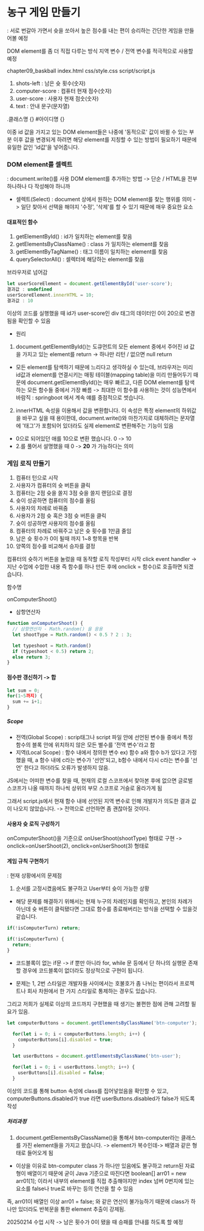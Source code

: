 # 농구 게임 만들기
: 서로 번갈아 가면서 슛을 쏘아서 높은 점수를 내는 편이 승리하는 간단한 게임을 만들어볼 예정

DOM element를 좀 더 직접 다루는 방식 지역 변수 / 전역 변수를 적극적으로 사용할 예정

chapter09_baskball
index.html
css/style.css
script/script.js

1. shots-left : 남은 슛 횟수(숫자)
2. computer-score : 컴퓨터 현재 점수(숫자)
3. user-score : 사용자 현재 점숫(숫자)
4. text : 안내 문구(문자열)

.클래스명 {}
#아이디명 {}

이중 id 값을 가지고 있는 DOM element들은 나중에 '동적으로' 값이 바뀔 수 있는 부분
이후 값을 변경되게 하려면 해당 element를 지칭할 수 있는 방법이 필요하기 때문에 유일한 값인 'id값'을 넣어줍니다.

### DOM element를 셀렉트
: document.write()를 사용
DOM element를 추가하는 방법 -> 단순 / HTML을 전부 하나하나 다 작성해야 하니까

- 셀렉트(Select) : document 상에서 원하는 DOM element를 찾는 행위를 의미 -> 일단 찾아서 선택을 해야지 '수정', '삭제'를 할 수 있기 때문에 매우 중요한 요소

#### 대표적인 함수
1. getElementById() : id가 일치하는 element를 찾음
2. getElementsByClassName() : class 가 일치하는 element를 찾음
3. getElementByTagName() : 태그 이름이 일치하는 element를 찾음
4. querySelectorAll() : 셀렉터에 해당하는 element를 찾음

브라우저로 넘어감
```javascript
let userScoreElement = document.getElementById('user-score');
결과값 : undefined
userScoreElement.innerHTML = 10;
결과값 : 10
```
이상의 코드를 실행했을 때 id가 user-score인 div 태그의 데이터인 0이 20으로 변경됨을 확인할 수 있음

- 원리
1. document.getElementById()는 도큐먼트의 모든 element 중에서 주어진 id 값을 가지고 있는 element를 return -> 하나만 리턴 / 없으면 null return
- 모든 element를 탐색하기 때문에 느리다고 생각하실 수 있는데, 브라우저는 미리 id값과 element를 연결시키는 매핑 테이블(mapping table)을 미리 만들어두기 때문에 document.getElementById()는 매우 빠르고, 다른 DOM element를 탐색하는 모든 함수들 중에서 가장 빠름 -> 최대한 이 함수를 사용하는 것이 성능면에서 바람직 : springboot 에서 계속 얘를 중점적으로 썻습니다.
2. innerHTML 속성을 이용해서 값을 변환합니다. 이 속성은 특정 element의 하위값을 바꾸고 싶을 때 용이한데, document.write()와 마찬가지로 대체하려는 문자열에 '태그'가 포함되어 있더라도 실제 element로 변환해주는 기능이 있음
- 0으로 되어있던 애를 10으로 변환 했습니다. 0 -> 10
- 2.를 풀어서 설명했을 때 0 -> <b>20</b> 가 가능하다는 의미

### 게임 로직 만들기
1. 컴퓨터 턴으로 시작
2. 사용자가 컴퓨터의 슛 버튼을 클릭
3. 컴퓨터는 2점 슛을 쏠지 3점 슛을 쓸지 랜덤으로 결정
4. 슛이 성공하면 컴퓨터의 점수를 올림
5. 사용자의 차례로 바꿔줌
6. 사용자가 2점 슛 혹은 3점 슛 버튼을 클릭
7. 슛이 성공하면 사용자의 점수를 올림
8. 컴퓨터의 차례로 바꿔주고 남은 슛 횟수를 1만큼 줄임
9. 남은 슛 횟수가 0이 될때 까지 1~8 항목을 반복
10. 양쪽의 점수를 비교해서 승자를 결정

컴퓨터의 슛하기 버튼을 눌렀을 때 동작할 로직 작성부터 시작
click event handler -> 지난 수업에 수업한 내용
즉 함수를 하나 만든 후에 onclick = 함수()로 호출하면 되겠습니다.

함수명

onComputerShoot()

- 삼항연산자
```javascript
function onComputerShoot() {
  // 삼항연산자 - Math.random() 을 응용
  let shootType = Math.random() < 0.5 ? 2 : 3;

  let typeshoot = Math.random()
  if (typeshoot < 0.5) return 2;
  else return 3; 
}
```

#### 점수판 갱신하기 -> 합
```javascript
let sum = 0;
for(1~5까지) {
  sum += i+1;
}
```

##### Scope
- 전역(Global Scope) : scrip태그나 script 파일 안에 선언된 변수들 중에서 특정 함수의 블록 안에 위치하지 않은 모든 별수를 '전역 변수'라고 함
- 지역(Local Scope) : 함수 내에서 정의한 변수
    ex) 함수 a와 함수 b가 있다고 가정했을 때, a 함수 내에 c라는 변수가 '선언'되고, b함수 내에서 다시 c라는 변수를 '선언' 한다고 하더라도 오류가 발생하지 않음.

JS에서는 어떠한 변수를 찾을 때, 현재의 로컬 스코프에서 찾아본 후에 없으면 글로벌 스코프가 나올 때까지 하나씩 상위의 부모 스코프로 거슬로 올라가게 됨

그래서 script.js에서 현재 함수 내에 선언된 지역 변수로 인해 개발자가 의도한 결과 값이 나오지 않았습니다. -> 전역으로 선언하면 좀 괜찮아질 것이다.

#### 사용자 슛 로직 구성하기
onComputerShoot()을 기준으로
onUserShoot(shootType) 형태로 구현 -> onclick=onUserShoot(2), onclick=onUserShoot(3) 형태로

#### 게임 규칙 구현하기
: 현재 상황에서의 문제점

1. 순서를 고정시켰음에도 불구하고 User부터 슛이 가능한 상황
- 해당 문제를 해결하기 위해서는 현재 누구의 차례인지를 확인하고, 본인의 차례가 아닌데 슛 버튼이 클릭됐다면 그대로 함수를 종료해버리는 방식을 선택할 수 있을것 같습니다.
```javascript
if(!isComputerTurn) return;

if(!isComputerTurn) {
  return;
}
```

- 코드블록이 없는 if문 -> if 뿐만 아니라 for, while 문 등에서 단 하나의 실행문 존재할 경우에 코드블록이 없더라도 정상적으로 구현이 됩니다.

- 문제는 1, 2번 스타일은 개발자들 사이에서는 호불호가 좀 나뉘는 편이라서 프로젝트나 회사 차원에서 한 가지 스타일로 통제하는 경우도 있습니다.

그리고 저희가 실제로 이상의 코드까지 구현했을 때 생기는 불편한 점에 관해 고려할 필요가 있음.

```javascript
let computerButtons = document.getElementsByClassName('btn-computer');

  for(let i = 0; i < computerButtons.length; i++) {
    computerButtons[i].disabled = true;
  }

  let userButtons = document.getElementsByClassName('btn-user');

  for(let i = 0; i < userButtons.length; i++) {
    userButtons[i].disabled = false;
  }
```

이상의 코드를 통해 button 속성에 class를 집어넣었음을 확인할 수 있고, computerButtons.disabled가 true 라면 userButtons.disabled가 false가 되도록 작성

##### 처리과정
1. document.getElementsByClassName()을 통해서 btn-computer라는 클래스를 가진 element들을 가지고 왔습니다. -> element가 복수인데-> 배열과 같은 형태로 들어오게 됨

- 이상을 이유로 btn-computer class 가 하나만 있음에도 불구하고 return된 자료형이 배열이기 때문에 굳이 Java 기준으로 따진다면
boolean[] arr01 = new arr01[1]; 이라서 내부의 element를 직접 추출해야지만 index 넘버 0번지에 있는 요소를 false나 true로 바꾸는 등의 연산을 할 수 있음

즉, arr01이 배열인 이상 arr01 = false; 와 같은 연산이 불가능하기 때문에 class가 하나만 있더라도 반복문을 통한 element 추출이 강제됨.

20250214 수업 시작 -> 남은 횟수가 0이 됐을 때 승패를 안내를 하도록 할 예정